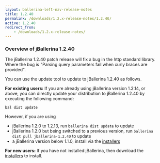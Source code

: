 ```yaml
---
layout: ballerina-left-nav-release-notes
title: 1.2.40
permalink: /downloads/1.2.x-release-notes/1.2.40/
active: 1.2.40
redirect_from:
    - /downloads/1.2.x-release-notes/
---
```


### Overview of jBallerina 1.2.40

The jBallerina 1.2.40 patch release will fix a bug in the http standard library. Where the bug is "Parsing query parameters fail when curly braces are provided".

You can use the update tool to update to jBallerina 1.2.40 as follows.

**For existing users:**
If you are already using jBallerina version 1.2.14, or above, you can directly update your distribution to jBallerina 1.2.40 by executing the following command:

```
bal dist update
```

However, if you are using

- jBallerina 1.2.0 to 1.2.13, run `ballerina dist update` to update
- jBallerina 1.2.0 but being switched to a previous version, run `ballerina dist pull jballerina-1.2.40` to update
- a jBallerina version below 1.1.0, install via the [installers](https://ballerina.io/downloads/)

**For new users:**
If you have not installed jBallerina, then download the [installers](https://ballerina.io/downloads/) to install.

<style>.cGitButtonContainer, .cBallerinaTocContainer {display:none;}</style>
